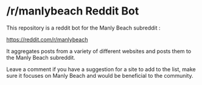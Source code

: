 # /r/manlybeach Reddit Bot

This repository is a reddit bot for the Manly Beach subreddit :

https://reddit.com/r/manlybeach

It aggregates posts from a variety of different websites and posts them to the Manly Beach subreddit.

Leave a comment if you have a suggestion for a site to add to the list, make sure it focuses on Manly Beach and would be beneficial to the community.
